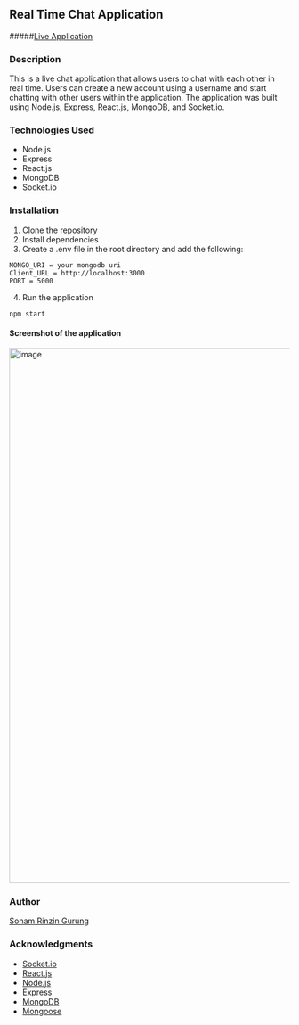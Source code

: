 ## Real Time Chat Application

#####[Live Application](https://chat-app-mern-ptni.onrender.com/)

### Description

This is a live chat application that allows users to chat with each other in real time. Users can create a new account using a username and start chatting with other users within the application. The application was built using Node.js, Express, React.js, MongoDB, and Socket.io.

### Technologies Used

- Node.js
- Express
- React.js
- MongoDB
- Socket.io

### Installation

1. Clone the repository
2. Install dependencies
3. Create a .env file in the root directory and add the following:

```
MONGO_URI = your mongodb uri
Client_URL = http://localhost:3000
PORT = 5000
```

4. Run the application

```
npm start
```

#### Screenshot of the application

<img width="960" alt="image" src="https://github.com/SonamRinzinGurung/Realtime-Chat-Application-MERN/assets/100353887/835aadc8-3d07-4877-96a2-c32724b2033c">

### Author

[Sonam Rinzin Gurung](https://github.com/SonamRinzinGurung)

### Acknowledgments

- [Socket.io](https://socket.io/)
- [React.js](https://reactjs.org/)
- [Node.js](https://nodejs.org/en/)
- [Express](https://expressjs.com/)
- [MongoDB](https://www.mongodb.com/)
- [Mongoose](https://mongoosejs.com/)
